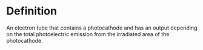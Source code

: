 # Definition

An electron tube that contains a photocathode and has an output
depending on the total photoelectric emission from the irradiated area
of the photocathode.

